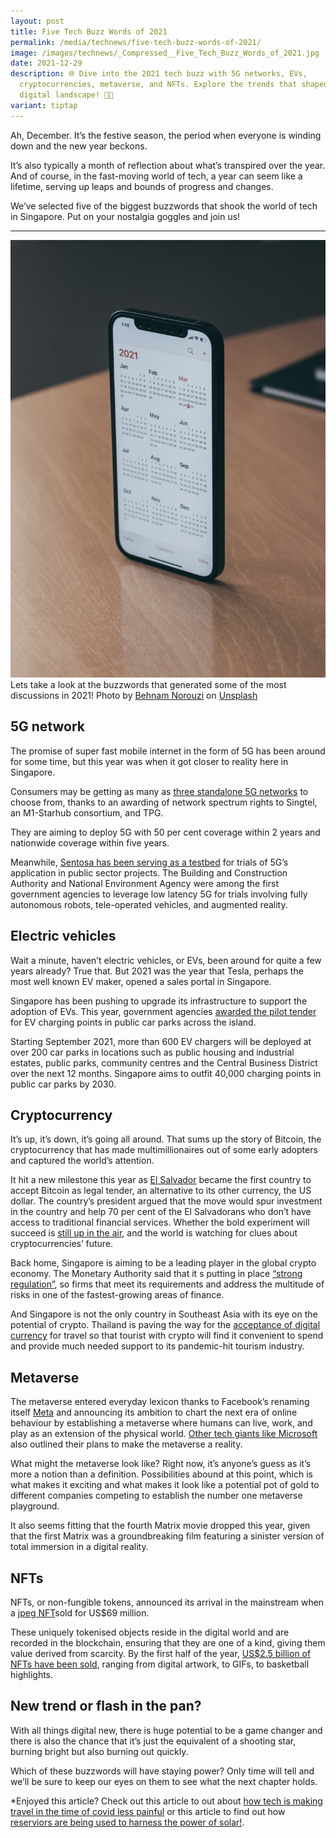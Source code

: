 ```yaml
---
layout: post
title: Five Tech Buzz Words of 2021
permalink: /media/technews/five-tech-buzz-words-of-2021/
image: /images/technews/_Compressed__Five_Tech_Buzz_Words_of_2021.jpg
date: 2021-12-29
description: 🌐 Dive into the 2021 tech buzz with 5G networks, EVs,
  cryptocurrencies, metaverse, and NFTs. Explore the trends that shaped the
  digital landscape! 🚀📱
variant: tiptap
---
```

Ah, December. It’s the festive season, the period when everyone is winding down and the new year beckons. 

It’s also typically a month of reflection about what’s transpired over the year. And of course, in the fast-moving world of tech, a year can seem like a lifetime, serving up leaps and bounds of progress and changes. 

We’ve selected five of the biggest buzzwords that shook the world of tech in Singapore. Put on your nostalgia goggles and join us!

---

![2021 buzzwords!](/images/technews/techbuzzwordsthisyear.jpg)
Lets take a look at the buzzwords that generated some of the most discussions in 2021!
Photo by <a href="https://unsplash.com/@behy_studio?utm_source=unsplash&amp;utm_medium=referral&amp;utm_content=creditCopyText">Behnam Norouzi</a> on <a href="https://unsplash.com/s/photos/review?utm_source=unsplash&amp;utm_medium=referral&amp;utm_content=creditCopyText">Unsplash</a>

## 5G network

The promise of super fast mobile internet in the form of 5G has been around for some time, but this year was when it got closer to reality here in Singapore. 

Consumers may be getting as many as [three standalone 5G networks](https://www.businesstimes.com.sg/technology/singtel-m1-starhub-tie-up-and-tpg-provisionally-awarded-21-ghz-spectrum-rights-for-5g) to choose from, thanks to an awarding of network spectrum rights to Singtel, an M1-Starhub consortium, and TPG. 

They are aiming to deploy 5G with 50 per cent coverage within 2 years and nationwide coverage within five years. 

Meanwhile, [Sentosa has been serving as a testbed](https://www.tech.gov.sg/media/media-releases/2021-10-20-first-batch-of-public-sector-5g-trials-at-sentosa-underway) for trials of 5G’s application in public sector projects. The Building and Construction Authority and National Environment Agency were among the first government agencies to leverage low latency 5G for trials involving fully autonomous robots, tele-operated vehicles, and augmented reality.

## Electric vehicles

Wait a minute, haven’t electric vehicles, or EVs, been around for quite a few years already? True that. But 2021 was the year that Tesla, perhaps the most well known EV maker, opened a sales portal in Singapore.

Singapore has been pushing to upgrade its infrastructure to support the adoption of EVs. This year, government agencies [awarded the pilot tender](https://www.ura.gov.sg/Corporate/Media-Room/Media-Releases/pr21-31) for EV charging points in public car parks across the island.

Starting September 2021, more than 600 EV chargers will be deployed at over 200 car parks in locations such as public housing and industrial estates, public parks, community centres and the Central Business District over the next 12 months. Singapore aims to outfit 40,000 charging points in public car parks by 2030.

## Cryptocurrency

It’s up, it’s down, it’s going all around. That sums up the story of Bitcoin, the cryptocurrency that has made multimillionaires out of some early adopters and captured the world’s attention. 

It hit a new milestone this year as [El Salvador](https://www.npr.org/2021/09/07/1034838909/bitcoin-el-salvador-legal-tender-official-currency-cryptocurrency) became the first country to accept Bitcoin as legal tender, an alternative to its other currency, the US dollar. The country’s president argued that the move would spur investment in the country and help 70 per cent of the El Salvadorans who don’t have access to traditional financial services. Whether the bold experiment will succeed is [still up in the air](https://www.nytimes.com/2021/10/07/world/americas/bitcoin-el-salvador-bukele.html), and the world is watching for clues about cryptocurrencies’ future. 

Back home, Singapore is aiming to be a leading player in the global crypto economy. The Monetary Authority said that it s putting in place [“strong regulation”](https://www.straitstimes.com/business/companies-markets/singapore-has-grand-ambitions-to-become-a-global-crypto-hub), so firms that meet its requirements and address the multitude of risks in one of the fastest-growing areas of finance.

And Singapore is not the only country in Southeast Asia with its eye on the potential of crypto. Thailand is paving the way for the [acceptance of digital currency](https://www.bloomberg.com/news/articles/2021-11-28/thailand-lays-groundwork-for-crypto-tourism-to-revive-industry) for travel so that tourist with crypto will find it convenient to spend and provide much needed support to its pandemic-hit tourism industry.

## Metaverse

The metaverse entered everyday lexicon thanks to Facebook’s renaming itself [Meta](https://www.cnbc.com/2021/10/28/facebook-changes-company-name-to-meta.html) and announcing its ambition to chart the next era of online behaviour by establishing a metaverse  where humans can live, work, and play as an extension of the physical world. [Other tech giants like Microsoft](https://sg.news.yahoo.com/2021-was-the-year-of-the-metaverse-but-itll-take-years-before-its-a-reality-170559280.html) also outlined their plans to make the metaverse a reality. 

What might the metaverse look like? Right now, it’s anyone’s guess as it’s more a notion than a definition. Possibilities abound at this point, which is what makes it exciting and what makes it look like a potential pot of gold to different companies competing to establish the number one metaverse playground. 

It also seems fitting that the fourth Matrix movie dropped this year, given that the first Matrix was a groundbreaking film featuring a sinister version of total immersion in a digital reality. 

## NFTs

NFTs, or non-fungible tokens, announced its arrival in the mainstream when a [jpeg NFT](https://www.nytimes.com/2021/03/11/arts/design/nft-auction-christies-beeple.html)sold for US$69 million. 

These uniquely tokenised objects reside in the digital world and are recorded in the blockchain, ensuring that they are one of a kind, giving them value derived from scarcity. By the first half of the year, [US$2.5 billion of NFTs have been sold](https://www.reuters.com/technology/nft-sales-volume-surges-25-bln-2021-first-half-2021-07-05/), ranging from digital artwork, to GIFs, to basketball highlights. 

## New trend or flash in the pan? 

With all things digital new, there is huge potential to be a game changer and there is also the chance that it’s just the equivalent of a shooting star, burning bright but also burning out quickly.

Which of these buzzwords will have staying power? Only time will tell and we’ll be sure to keep our eyes on them to see what the next chapter holds. 

*Enjoyed this article? Check out this article to out about [how tech is making travel in the time of covid less painful](https://www.tech.gov.sg/media/technews/travel-in-the-time-of-covid) or this article to find out how [reserviors are being used to harness the power of solar!](https://www.tech.gov.sg/media/technews/benefits-of-solar-polar).